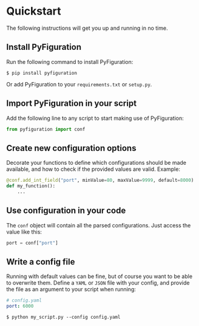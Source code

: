 # Quickstart
The following instructions will get you up and running in no time.

## Install PyFiguration
Run the following command to install PyFiguration:

```console
$ pip install pyfiguration
```
Or add PyFiguration to your `requirements.txt` or `setup.py`.

## Import PyFiguration in your script
Add the following line to any script to start making use of PyFiguration:

```python
from pyfiguration import conf
```

## Create new configuration options
Decorate your functions to define which configurations should be made available, and how to check if the provided values are valid. Example:

```python
@conf.add_int_field("port", minValue=80, maxValue=9999, default=8000)
def my_function():
    ...
```

## Use configuration in your code
The `conf` object will contain all the parsed configurations. Just access the value like this:

```python
port = conf["port"]
```

## Write a config file
Running with default values can be fine, but of course you want to be able to overwrite them. Define a `YAML` or `JSON` file with your config, and provide the file as an argument to your script when running:

```yaml
# config.yaml
port: 6000
```

```console
$ python my_script.py --config config.yaml
```
